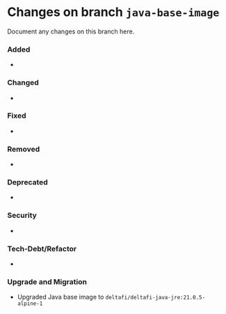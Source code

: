 # Changes on branch `java-base-image`
Document any changes on this branch here.
### Added
- 

### Changed
- 

### Fixed
- 

### Removed
- 

### Deprecated
- 

### Security
- 

### Tech-Debt/Refactor
- 

### Upgrade and Migration
- Upgraded Java base image to `deltafi/deltafi-java-jre:21.0.5-alpine-1`
